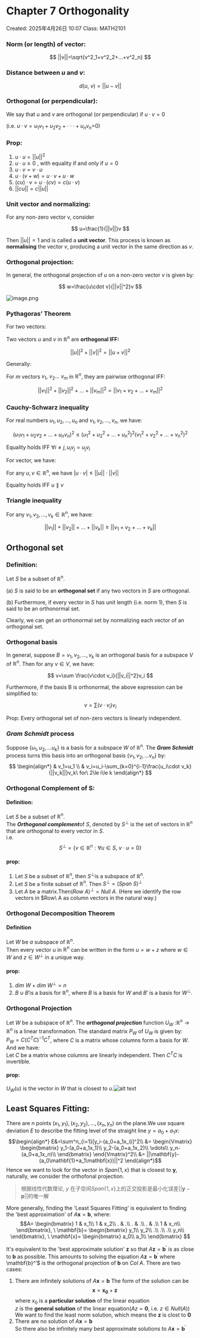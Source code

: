 # Chapter 7 Orthogonality

Created: 2025年4月26日 10:07
Class: MATH2101

### Norm (or length) of vector:

$$
||v||=\sqrt{v^2_1+v^2_2+...+v^2_n}
$$

### Distance between $u$ and $v$:

$$
d(u,\ v)=||u-v||
$$

### Orthogonal (or perpendicular):

We say that $u$ and $v$ are orthogonal (or perpendicular) if $u · v = 0$

(i.e.  $u · v = u_1v_1 +u_2v_2 +···+u_nv_n$=0)

### Prop:

1. $u · u = ||u||^2$
2. $u · u ≥ 0$ , with equality if and only if $u = 0$
3. $u · v = v·u$
4. $u · (v +w) = u·v+u·w$
5. $(cu) · v = u·(cv)=c(u·v)$
6. $||cu|| = c||u||$

### Unit vector and normalizing:

For any non-zero vector v, consider 

$$
u=\frac{1}{||v||}v
$$

Then $||u||=1$ and is called a **unit vector**. This process is known as **normalising** the vector $v$, producing a unit vector in the same direction as $v$.

### Orthogonal projection:

 In general, the orthogonal projection of $u$ on a non-zero vector $v$ is given by:

$$
w=\frac{u\cdot v}{||v||^2}v
$$

![image.png](image.png)

### Pythagoras’ Theorem

For two vectors:

Two vectors $u$ and $v$ in $\mathbb{R}^n$ are **orthogonal IFF:**

$$
||u||^2+||v||^2=||u+v||^2
$$

Generally:

For $m$ vectors $v_1,\ v_2 …\ v_m$ in $\mathbb{R}^n$, they are pairwise orthogonal IFF:

$$
||v_1||^2+||v_2||^2+…+||v_m||^2=||v_1+v_2+…+v_m||^2
$$

### Cauchy-Schwarz inequality

For real numbers $u_1,u_2,...,u_n$ and $v_1, v_2,...,v_n$, we have:

$$
(u_1v_1+u_2v_2+...+u_nv_n)^2 \le (u^2_1+u^2_2+...+u^2_n)^2  (v^2_1+v^2_2+...+v^2_n)^2
$$

Equality holds IFF $\forall i\neq j, u_iv_j=u_jv_i$

For vector, we have:

For any $u,v\in \mathbb{R}^n$, we have $|u\cdot v|\le ||u||\cdot||v||$

Equality holds IFF $u\parallel v$

### Triangle inequality

 For any $v_1,v_2,...,v_k ∈\mathbb{R}^n$, we have:

$$
||v_1||+||v_2||+...+||v_k||\ge||v_1+v_2+...+v_k||
$$

## Orthogonal set

### Definition:

Let $S$ be a subset of $\mathbb{R}^n$.

(a) $S$ is said to be an **orthogonal set** if any two vectors in $S$ are orthogonal.

(b) Furthermore, if every vector in $S$ has unit length (i.e. norm 1), then $S$ is said to be an orthonormal set.

Clearly, we can get an orthonormal set by normalizing each vector of an orthogonal set.

### Orthogonal basis

In general, suppose $B = {v_1,v_2,...,v_k}$ is an orthogonal basis for a subspace $V$ of $\mathbb{R}^n$. Then for any $v ∈ V$, we have:

$$
v=\sum \frac{v\cdot v_i}{||v_i||^2}v_i
$$

Furthermore, if the basis B is orthonormal, the above expression can be simplified to:

$$
v=\sum (v\cdot v_i)v_i
$$

Prop: Every orthogonal set of non-zero vectors is linearly independent.  

### *Gram Schmidt* process
Suppose $\{u_1, u_2, ... u_k\}$ is a basis for a subspace $W$ of $\mathbb{R}^n$. The ***Gram Schmidt*** process turns this basis into an orthogonal basis $\{v_1, v_2, ... v_n\}$ by:   
$$
\begin{align*}
& v_1=u_1 \\ 
& v_i=u_i-\sum_{k=0}^{i-1}\frac{u_i\cdot v_k}{||v_k||}v_k\ for\ 2\le i\le k
\end{align*}
$$  
### Orthogonal Complement of S:
#### Definition:
Let $S$ be a subset of $\mathbb{R}^n$.  
The ***Orthogonal complement***of $S$,  denoted by $S^\perp$ is the set of vectors in $\mathbb{R}^n$ that are orthogonal to every vector in $S$.  
i.e.  
$$S^\perp = \{v\in \mathbb{R}^n:\forall u\in S,\ v\cdot u=0\}$$
#### prop:
1. Let $S$ be a subset of $\mathbb{R}^n$, then $S^\perp$is a subspace of $\mathbb{R}^n$.
2. Let $S$ be a finite subset of $\mathbb{R}^n$. Then $S^\perp = (Span\ S)^\perp$
3. Let $A$ be a matrix.Then$(Row\ A)^⊥=Null\ A$. (Here we identify the row vectors in $Row\ A as column vectors in the natural way.)  
###  Orthogonal Decomposition Theorem
#### Definition
 Let $W$ be $a$ subspace of $\mathbb{R}^n$.  
 Then every vector $u$ in $\mathbb{R}^n$ can be written in the form $u = w+z$ where $w ∈ W$ and $z∈W^⊥$ in a unique way.  
#### prop:
 1. $dim\ W+dim\ W^\perp =n$
 2. $B \cup B'$is a  basis for $\mathbb{R}^n$, where $B$ is a basis for $W$ and $B'$ is a basis for $W^\perp$.
 ### Orthogonal Projection
 Let $W$ be a subspace of $\mathbb{R}^n$. The ***orthogonal projection*** function
 $U_W$ :$\mathbb{R}^n →\mathbb{R}^n$ is a linear transformation. The standard matrix $P_W$ of $U_W$ is given by:  
 $P_W=C(C^TC)^{-1}C^T$, where $C$ is a matrix whose columns form a basis for $W$.  
 And we have:  
 Let $C$ be a matrix whose columns are linearly independent. Then $C^TC$ is invertible.
 #### prop:
$U_W(u)$ is the vector in $W$ that is closest to $u$.![alt text](image-1.png)  
## Least Squares Fitting:
There are $n$ points $(x_1,y_1),(x_2,y_2),...,(x_n,y_n)$ on the plane.We use square deviation $E$ to describe the fitting level of the straight line $y=a_0+a_1x$:  
$$\begin{align*}
    E&=\sum^n_{i=1}[y_i-(a_0+a_1x_i)]^2\\
    &=
    \begin{Vmatrix}
        \begin{bmatrix}
            y_1-(a_0+a_1x_1)\\
            y_2-(a_0+a_1x_2)\\
            \vdots\\
            y_n-(a_0+a_1x_n)\\
        \end{bmatrix}
    \end{Vmatrix}^2\\
    &= ||\mathbf{y}-(a_0\mathbf{1}+a_1\mathbf{x})||^2
\end{align*}$$
Hence we want to look for the vector in $Span\{1,x\}$ that is closest to $\mathbf{y}$, 
 naturally, we consider the orthofonal projection. 

 >根据线性代数理论, $y$ 在子空间$Span\{1,x\}$上的正交投影是最小化误差$||\mathbf{y}-\mathbf{p}||$的唯一解  

More generally, finding the 'Least Squares Fitting' is equivalent to finding the 'best approximation' of $A\mathbf{x}=\mathbf{b}$, where:
$$A=
\begin{bmatrix}
    1 & x_1\\
    1 & x_2\\
    . & .\\
    . & .\\
    . & .\\
    1 & x_n\\
\end{bmatrix},
\ \mathbf{b}=
\begin{bmatrix}
    y_1\\
    y_2\\
    .\\
    .\\
    .\\
    y_n\\
\end{bmatrix},
\ \mathbf{x}=
\begin{bmatrix}
    a_0\\
    a_1\\
\end{bmatrix}
$$

 It's equivalent to the 'best approximate solution' $\mathbf{z}$ so that $A\mathbf{z} = \mathbf{b}^′$ is as close to $\mathbf{b}$ as possible. This amounts to solving the equation $A\mathbf{z} = \mathbf{b}^′$ where \mathbf{b}^′$ is the orthogonal projection of $\mathbf{b}$ on $Col\ A$. There are two cases:
1. There are infinitely solutions of $A\mathbf{x}=\mathbf{b}$
   The form of the solution can be
   $$\mathbf{x}=\mathbf{x_0}+\mathbf{z}$$
   where $x_0$ is a **particular solution** of the linear equation   
   $z$ is the **general solution** of the linear equation($Az=\mathbf{0}$, i.e. $z\in Null(A)$)  
   We want to find the least norm solution, which means the $\mathbf{z}$ is clost to $\mathbf{0}$ 
2. There are no solution of $A\mathbf{x}=\mathbf{b}$   
   So there also be infinitely many best approximate solutions to $A\mathbf{x} = \mathbf{b}^′$


